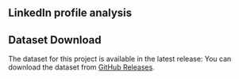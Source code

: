 ## LinkedIn profile analysis
## Dataset Download
The dataset for this project is available in the latest release:
You can download the dataset from [GitHub Releases](https://github.com/archit-kumar-21/dsproject/releases).

